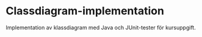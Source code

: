# Classdiagram-implementation
Implementation av klassdiagram med Java och JUnit-tester för kursuppgift.
